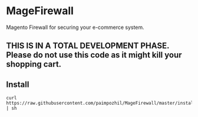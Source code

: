 MageFirewall
============

Magento Firewall for securing your e-commerce system. 


## THIS IS IN A TOTAL DEVELOPMENT PHASE.  Please do not use this code as it might kill your shopping cart.

## Install

```
curl https://raw.githubusercontent.com/paimpozhil/MageFirewall/master/install.sh | sh
```

